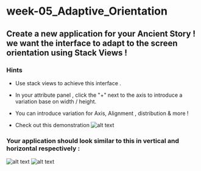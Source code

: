 # week-05_Adaptive_Orientation

## Create a new application for your Ancient Story ! we want the interface to adapt to the screen orientation using Stack Views !

### Hints
- Use stack views to achieve this interface . 
- In your attribute panel , click the "+" next to the axis to introduce a variation base on width / height.
- You can introduce variation for Axis, Alignment , distribution & more !

- Check out this demonstration
![alt text]()

### Your application should look similar to this in vertical and horizontal respectively  :
![alt text]()
![alt text]()
